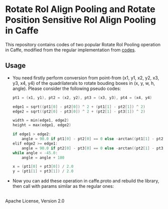 # Rotate RoI Align Pooling and Rotate Position Sensitive RoI Align Pooling in Caffe

This repository contains codes of two popular Rotate RoI Pooling operation in Caffe, modified from the regular implementation from [codes](https://github.com/zengarden/light_head_rcnn).

## ##
## Usage

- You need firstly perform conversion from point-from (x1, y1, x2, y2, x3, y3, x4, y4) of the quadrilaterals to rotate bouding boxes in (x, y, w, h, angle). Please consider the following pseudo codes:

	```cpp
	pt1 = (x1, y1), pt2 = (x2, y2), pt3 = (x3, y3), pt4 = (x4, y4)

	edge1 = sqrt((pt1[0] - pt2[0]) ^ 2 + (pt1[1] - pt2[1]) ^ 2)
	edge2 = sqrt((pt2[0] - pt3[0]) ^ 2 + (pt2[1] - pt3[1]) ^ 2)

	width = min(edge1, edge2)
	height = max(edge1, edge2)
	
	if edge1 > edge2:
		angle = 90.0 if pt1[0] - pt2[0] == 0 else -arctan((pt1[1] - pt2[1]) / (pt1[0] - pt2[0])) / pi * 180
	elif edge2 >= edge1:
		angle = 90.0 if pt2[0] - pt3[0] == 0 else -arctan((pt2[1] - pt3[1]) / (pt2[0] - pt3[0])) / pi * 180
	while angle < -45.0:
		angle = angle + 180

	x = (pt1[0] + pt3[0]) / 2.0
	y = (pt1[1] + pt3[1]) / 2.0
	```

- Now you can add these operation in caffe.proto and rebuild the library, then call with params similar as the regular ones:


## ##
Apache License, Version 2.0